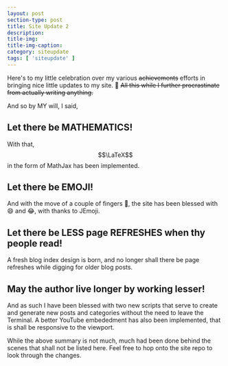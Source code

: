```yaml
---
layout: post
section-type: post
title: Site Update 2
description: 
title-img: 
title-img-caption: 
category: siteupdate
tags: [ 'siteupdate' ]
---
```


Here's to my little celebration over my various <strike>achievements</strike> efforts in bringing nice little updates to my site. :tada:  <strike>All this while I further procrastinate from actually writing anything.</strike>

And so by MY will, I said,

## Let there be MATHEMATICS!

With that, $$\LaTeX$$ in the form of MathJax has been implemented.

## Let there be EMOJI!

And with the move of a couple of fingers :open_hands:, the site has been blessed with :smile: and :joy:, with thanks to JEmoji.

## Let there be LESS page REFRESHES when thy people read!

A fresh blog index design is born, and no longer shall there be page refreshes while digging for older blog posts.

## May the author live longer by working lesser!

And as such I have been blessed with two new scripts that serve to create and generate new posts and categories without the need to leave the Terminal. A better YouTube embededment has also been implemented, that is shall be responsive to the viewport.

While the above summary is not much, much had been done behind the scenes that shall not be listed here. Feel free to hop onto the site repo to look through the changes.